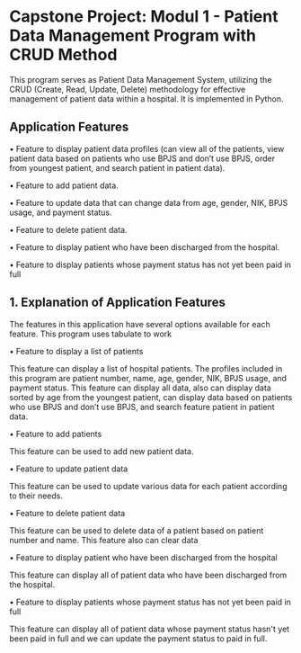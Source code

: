 
# Capstone Project: Modul 1 - Patient Data Management Program with CRUD Method

This program serves as Patient Data Management System, utilizing the CRUD (Create, Read, Update, Delete) methodology for effective management of patient data within a hospital. It is implemented in Python.

## Application Features

•	Feature to display patient data profiles (can view all of the patients, view patient data based on patients who use BPJS and don’t use BPJS, order from youngest patient, and search patient in patient data).

•	Feature to add patient data.

•	Feature to update data that can change data from age, gender, NIK, BPJS usage, and payment status.

•	Feature to delete patient data.

•	Feature to display patient who have been discharged from the hospital.

•	Feature to display patients whose payment status has not yet been paid in full

## 1. Explanation of Application Features

The features in this application have several options available for each feature. This program uses tabulate to work

•	Feature to display a list of patients

This feature can display a list of hospital patients. The profiles included in this program are patient number, name, age, gender, NIK, BPJS usage, and payment status. This feature can display all data, also can display data sorted by age from the youngest patient, can display data based on patients who use BPJS and don’t use BPJS, and search feature patient in patient data.

•	Feature to add patients

This feature can be used to add new patient data.

•	Feature to update patient data

This feature can be used to update various data for each patient according to their needs.

•	Feature to delete patient data

This feature can be used to delete data of a patient based on patient number and name. This feature also can clear data

•	Feature to display patient who have been discharged from the hospital

This feature can display all of patient data who have been discharged from the hospital.

•	Feature to display patients whose payment status has not yet been paid in full

This feature can display all of patient data whose payment status hasn't yet been paid in full and we can update the payment status to paid in full.
